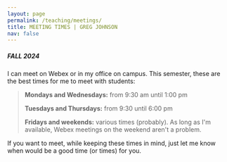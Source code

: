 ```yaml
---
layout: page
permalink: /teaching/meetings/
title: MEETING TIMES | GREG JOHNSON
nav: false
---
```


##### FALL 2024

I can meet on Webex or in my office on campus. This semester, these are the best times for me to meet with students:

>**Mondays and Wednesdays:** from 9:30 am until 1:00 pm
>
>**Tuesdays and Thursdays:** from 9:30 until 6:00 pm
>
>**Fridays and weekends:** various times (probably). As long as I'm available, Webex meetings on the weekend aren't a problem. 

If you want to meet, while keeping these times in mind, just let me know when would be a good time (or times) for you.